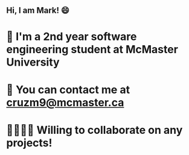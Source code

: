 ## Hi, I am Mark! :smile:

# :school: I'm a 2nd year software engineering student at McMaster University
# :iphone: You can contact me at [cruzm9@mcmaster.ca](mailto:cruzm9@mcmaster.ca)
# :family_man_man_boy_boy: Willing to collaborate on any projects!
